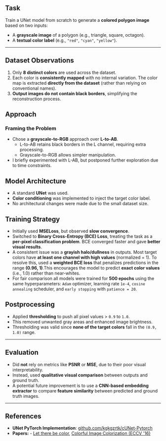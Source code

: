 ## Task
Train a UNet model from scratch to generate a **colored polygon image** based on two inputs:
- A **grayscale image** of a polygon (e.g., triangle, square, octagon).
- A **textual color label** (e.g., `"red"`, `"cyan"`, `"yellow"`).

---

## Dataset Observations
1. Only **8 distinct colors** are used across the dataset.
2. Each color is **consistently mapped** with no internal variation. The color map is extracted **directly from the dataset** (rather than relying on conventional names).
3. **Output images do not contain black borders**, simplifying the reconstruction process.

## Approach

### Framing the Problem
- Chose a **grayscale-to-RGB** approach over **L-to-AB**.
  - L-to-AB retains black borders in the L channel, requiring extra processing.
  - Grayscale-to-RGB allows simpler manipulation.
- I briefly experimented with L-AB, but postponed further exploration due to time constraints.

## Model Architecture
- A standard **UNet** was used.
- **Color conditioning** was implemented to inject the target color label.
- No architectural changes were made due to the small dataset size.

## Training Strategy

- Initially used **MSELoss**, but observed **slow convergence**.
- Switched to **Binary Cross-Entropy (BCE) Loss**, treating the task as a **per-pixel classification problem**. BCE converged faster and gave **better visual results**.
- A consistent issue was a **grayish halo/dullness** in outputs. Most target colors have **at least one channel with high values** (normalized = 1).  To resolve this, used a **weighted BCE loss** that penalizes predictions in the range **(0.96, 1)**.This encourages the model to predict **exact color values** (i.e., 1.0) rather than near-whites.
- For fair comparison all models were trained for **500 epochs** using the same hyperparameters: `Adam` optimizer, learning rate `1e-4`, `cosine annealing` scheduler, and `early stopping` with `patience = 20`.


## Postprocessing

- Applied **thresholding** to push all pixel values > `0.9` to `1.0`.
- This removed unwanted gray areas and enhanced image brightness.
- Thresholding was valid since **none of the target colors** fall in the `(0.9, 1.0)` range.

---

## Evaluation

- Did **not** rely on metrics like **PSNR** or **MSE**, due to their poor visual interpretability.
- Instead, used **qualitative visual comparison** between outputs and ground truth.
- A potential future improvement is to use a **CNN-based embedding extractor** to compare **feature similarity** between predicted and ground truth images.

---
## References

- **UNet PyTorch Implementation**: [github.com/kgkgzrtk/cUNet-Pytorch](https://github.com/kgkgzrtk/cUNet-Pytorch)
- **Papers:** - [Let there be color](https://cs231n.stanford.edu/reports/2022/pdfs/109.pdf), [Colorful Image Colorization (ECCV '16)](https://arxiv.org/abs/1603.08511)


